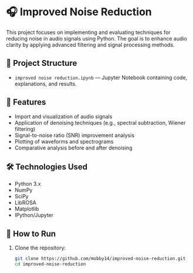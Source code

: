 # 🎧 Improved Noise Reduction

This project focuses on implementing and evaluating techniques for reducing noise in audio signals using Python. The goal is to enhance audio clarity by applying advanced filtering and signal processing methods.

## 📁 Project Structure

- `improved noise reduction.ipynb` — Jupyter Notebook containing code, explanations, and results.

## 🚀 Features

- Import and visualization of audio signals
- Application of denoising techniques (e.g., spectral subtraction, Wiener filtering)
- Signal-to-noise ratio (SNR) improvement analysis
- Plotting of waveforms and spectrograms
- Comparative analysis before and after denoising

## 🛠️ Technologies Used

- Python 3.x
- NumPy
- SciPy
- LibROSA
- Matplotlib
- IPython/Jupyter

## 🧪 How to Run

1. Clone the repository:
   ```bash
   git clone https://github.com/mobby14/improved-noise-reduction.git
   cd improved-noise-reduction
